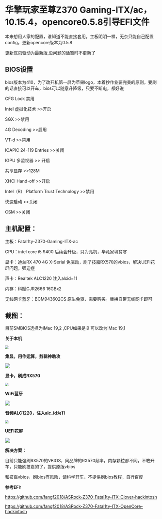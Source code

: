 

# 华擎玩家至尊Z370 Gaming-ITX/ac，10.15.4，opencore0.5.8引导EFI文件

​       本来想用人家的配置，谁知道不能直接套用，主板明明一样，无奈只能自己配置config，更新opencore版本为0.5.8

更新底包驱动为最新版,没问题的话暂时不更新了

## BIOS设置

bios版本为410，为了改开机第一屏为苹果logo，本着抄作业要完美的原则，要刷的话直接可以开车，bios可以随意升降级，只要不断电，都好说

CFG Lock    禁用

Intel 虚拟化技术    >>开启

SGX     >>禁用

4G Decoding    >>启用

VT-d    >>禁用

IOAPIC 24-119 Entries     >>关闭

IGPU 多监视器      >> 开启

共享显存    >>128M

XHCI Hand-off        >>开启

Intel（R） Platform Trust Technology     >>禁用

快速启动   >>关闭

CSM     >>关闭

## 主机配置：

主板：Fatal1ty-Z370-Gaming-ITX-ac

CPU：intel core i5 9400         	    后续会升级，只为亮机，毕竟家境贫寒

显卡：迪兰RX 470 4G X-Serial   	免驱动，刷了技嘉RX570的vbios，解决UEFI花屏问题，强迫症

声卡：Realtek ALC1220   		      注入alcid=11

内存：科赋CJR2666  				     16GBx2

无线网卡蓝牙：BCM943602CS  原生免驱，需要购买。替换自带无线网卡即可

## 截图：

目前SMBIOS选择为iMac 19,2 ,CPU如果是i9 可以改为iMac 19,1

**关于本机**

<img src="https://emiya.oss-cn-shanghai.aliyuncs.com/%E5%85%B3%E4%BA%8E%E6%9C%AC%E6%9C%BA9400.png" style="zoom:67%;" />

**集显，用作运算，剪辑神助攻**

![](https://emiya.oss-cn-shanghai.aliyuncs.com/%E9%9B%86%E6%98%BE630.png)

**显卡，刷成RX570**

<img src="https://emiya.oss-cn-shanghai.aliyuncs.com/470%E6%98%BE%E5%8D%A1.png" style="zoom: 67%;" />

**WiFi蓝牙**

![](https://emiya.oss-cn-shanghai.aliyuncs.com/WiFi%E8%93%9D%E7%89%99.png)

**音频ALC1220，注入alc_id为11**

<img src="https://emiya.oss-cn-shanghai.aliyuncs.com/z370%E9%9F%B3%E9%A2%91.png" style="zoom:67%;" /> 

**UEFI花屏**

![](https://emiya.oss-cn-shanghai.aliyuncs.com/UEFI%E8%8A%B1%E5%B1%8F.png)

**解决方案：**

目前只能强刷RX570的VBIOS，同品牌的RX570频率，内存颗粒都不同，不敢开车，只能刷技嘉的了，提供原版vbios

和技嘉vbios，刷bios有风险，请科学开车，不提供刷bios教程，自行百度

**参考EFI:** 

https://github.com/fangf2018/ASRock-Z370-Fatal1ty-ITX-Clover-hackintosh

https://github.com/fangf2018/ASRock-Z370-Fatal1ty-ITX-OpenCore-hackintosh